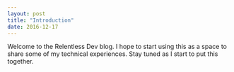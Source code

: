 ```yaml
---
layout: post
title: "Introduction"
date: 2016-12-17
---
```


Welcome to the Relentless Dev blog. I hope to start using this as a space to share some of my technical experiences. Stay tuned as I start to put this together.
